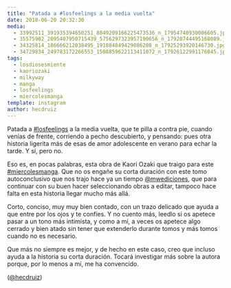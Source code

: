 ```yaml
---
title: "Patada a #losfeelings a la media vuelta"
date: 2018-06-20 20:32:30
media: 
  - 33992511_391935394650251_8849209166225473536_n_17954740930006605.jpg
  - 35575902_2095407950715439_5756297323957190656_n_17920744495168089.jpg
  - 34325814_186666212038495_191884849429086208_n_17925293920146730.jpg
  - 34729834_249783172266553_1508859622113411072_n_17926122991176845.jpg
tags: 
  - losdiosesmiente
  - kaoriozaki
  - milkyway
  - manga
  - losfeelings
  - miercolesmanga
template: instagram
author: hecdruiz
---
```


Patada a [#losfeelings](/tags/losfeelings) a la media vuelta, que te pilla a contra pie, cuando venías de frente, corriendo a pecho descubierto, y pensando: pues otra historia ligerita más de esas de amor adolescente en verano para echar la tarde. Y sí, pero no.


Eso es, en pocas palabras, esta obra de Kaori Ozaki que traigo para este [#miercolesmanga](/tags/miercolesmanga). Que no os engañe su corta duración con este tomo autoconclusivo que nos trajo hace ya un tiempo [@mwediciones](https://instagram.com/mwediciones), que para continuar con su buen hacer seleccionando obras a editar, tampoco hace falta en esta historia llegar mucho más allá.


Corto, conciso, muy muy bien contado, con un trazo delicado que ayuda a que entre por los ojos y te confíes. Y no cuento más, leedlo si os apetece pasar a un tono más intimista, y como a mí, a veces os apetece algo cerrado y bien atado sin tener que extenderlo durante tomos y más tomos cuando no es necesario.


Que más no siempre es mejor, y de hecho en este caso, creo que incluso ayuda a la historia su corta duración. Tocará investigar más sobre la autora porque, por lo menos a mí, me ha convencido.




([@hecdruiz](https://instagram.com/hecdruiz))





